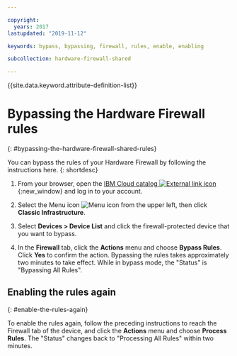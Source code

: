 ```yaml
---

copyright:
  years: 2017
lastupdated: "2019-11-12"

keywords: bypass, bypassing, firewall, rules, enable, enabling

subcollection: hardware-firewall-shared

---
```


{{site.data.keyword.attribute-definition-list}}

# Bypassing the Hardware Firewall rules
{: #bypassing-the-hardware-firewall-shared-rules}

You can bypass the rules of your Hardware Firewall by following the instructions here.
{: shortdesc}

1. From your browser, open the [IBM Cloud catalog ![External link icon](../../icons/launch-glyph.svg "External link icon")](https://cloud.ibm.com){:new_window} and log in to your account.

1. Select the Menu icon ![Menu icon](../../icons/icon_hamburger.svg) from the upper left, then click **Classic Infrastructure**.
1. Select **Devices > Device List** and click the firewall-protected device that you want to bypass.
1. In the **Firewall** tab, click the **Actions** menu and choose **Bypass Rules**. Click **Yes** to confirm the action. Bypassing the rules takes approximately two minutes to take effect. While in bypass mode, the "Status" is "Bypassing All Rules".

## Enabling the rules again
{: #enable-the-rules-again}

To enable the rules again, follow the preceding instructions to reach the Firewall tab of the device, and click the **Actions** menu and choose **Process Rules**. The "Status" changes back to "Processing All Rules" within two minutes.
